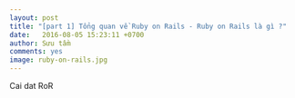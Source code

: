 ```yaml
---
layout: post
title: "[part 1] Tổng quan về Ruby on Rails - Ruby on Rails là gì ?"
date:   2016-08-05 15:23:11 +0700
author: Sưu tầm
comments: yes
image: ruby-on-rails.jpg
---
```


Cai dat RoR